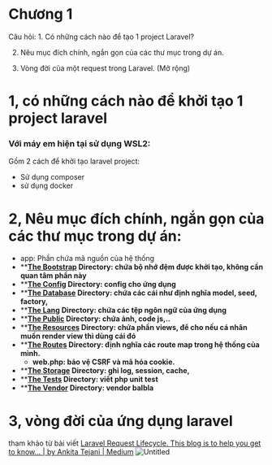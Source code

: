 <h1>Chương 1</h1>
Câu hỏi:
1. Có những cách nào để tạo 1 project Laravel?

2. Nêu mục đích chính, ngắn gọn của các thư mục trong dự án.

3. Vòng đời của một request trong Laravel. (Mở rộng)

# 1, có những cách nào để khởi tạo 1 project laravel

### Với máy em hiện tại sử dụng WSL2:

Gồm 2 cách để khởi tạo laravel project:

- Sử dụng composer
- sử dụng docker

# 2, Nêu mục đích chính, ngắn gọn của các thư mục trong dự án:

- app: Phần chứa mã nguồn của hệ thống
- ****[The Bootstrap](https://laravel.com/docs/9.x/structure#the-bootstrap-directory) Directory: chứa bộ nhớ đệm được khởi tạo, không cần quan tâm phần này**
- ****[The Config](https://laravel.com/docs/9.x/structure#the-config-directory) Directory: config cho ứng dụng**
- ****[The Database](https://laravel.com/docs/9.x/structure#the-database-directory) Directory: chứa các cái như định nghĩa model, seed, factory,**
- ****[The Lang](https://laravel.com/docs/9.x/structure#the-lang-directory) Directory: chứa các tệp ngôn ngữ của ứng dụng**
- ****[The Public](https://laravel.com/docs/9.x/structure#the-public-directory) Directory: chứa ảnh, code js,..**
- ****[The Resources](https://laravel.com/docs/9.x/structure#the-resources-directory) Directory: chứa phần views, để cho nếu cá nhân muốn render view thì dùng cái đó**
- ****[The Routes](https://laravel.com/docs/9.x/structure#the-routes-directory) Directory: định nghĩa các route map trong hệ thống của mình.**
    - **web.php: bảo vệ CSRF và mã hóa cookie.**
- ****[The Storage](https://laravel.com/docs/9.x/structure#the-storage-directory) Directory: ghi log, session, cache,**
- ****[The Tests](https://laravel.com/docs/9.x/structure#the-tests-directory) Directory: viết php unit test**
- ****[The Vendor](https://laravel.com/docs/9.x/structure#the-vendor-directory) Directory: vendor balbla**

# 3, vòng đời của ứng dụng laravel

tham khảo từ bài viết [Laravel Request Lifecycle. This blog is to help you get to know… | by Ankita Tejani | Medium](https://medium.com/@ankitatejani84/laravel-request-lifecycle-7c2145aa1257)
![Untitled](https://miro.medium.com/max/1400/1*Vs2-42lGE7VraMjW2g73Vw.png)